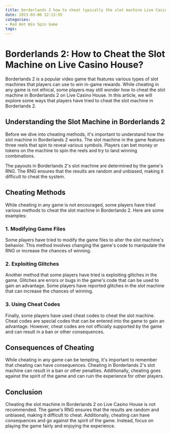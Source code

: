 ```yaml
---
title: borderlands 2 how to cheat typically the slot machine Live Casino House
date: 2023-03-06 12:13:55
categories:
- Red Hot Win Spin Game
tags:
---
```



# Borderlands 2: How to Cheat the Slot Machine on Live Casino House?

Borderlands 2 is a popular video game that features various types of slot machines that players can use to win in-game rewards. While cheating in any game is not ethical, some players may still wonder how to cheat the slot machine in Borderlands 2 on Live Casino House. In this article, we will explore some ways that players have tried to cheat the slot machine in Borderlands 2.

## Understanding the Slot Machine in Borderlands 2

Before we dive into cheating methods, it's important to understand how the slot machine in Borderlands 2 works. The slot machine in the game features three reels that spin to reveal various symbols. Players can bet money or tokens on the machine to spin the reels and try to land winning combinations.

The payouts in Borderlands 2's slot machine are determined by the game's RNG. The RNG ensures that the results are random and unbiased, making it difficult to cheat the system.

## Cheating Methods

While cheating in any game is not encouraged, some players have tried various methods to cheat the slot machine in Borderlands 2. Here are some examples:

### 1. Modifying Game Files

Some players have tried to modify the game files to alter the slot machine's behavior. This method involves changing the game's code to manipulate the RNG or increase the chances of winning.

### 2. Exploiting Glitches

Another method that some players have tried is exploiting glitches in the game. Glitches are errors or bugs in the game's code that can be used to gain an advantage. Some players have reported glitches in the slot machine that can increase the chances of winning.

### 3. Using Cheat Codes

Finally, some players have used cheat codes to cheat the slot machine. Cheat codes are special codes that can be entered into the game to gain an advantage. However, cheat codes are not officially supported by the game and can result in a ban or other consequences.

## Consequences of Cheating

While cheating in any game can be tempting, it's important to remember that cheating can have consequences. Cheating in Borderlands 2's slot machine can result in a ban or other penalties. Additionally, cheating goes against the spirit of the game and can ruin the experience for other players.

## Conclusion

Cheating the slot machine in Borderlands 2 on Live Casino House is not recommended. The game's RNG ensures that the results are random and unbiased, making it difficult to cheat. Additionally, cheating can have consequences and go against the spirit of the game. Instead, focus on playing the game fairly and enjoying the experience.